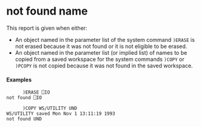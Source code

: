 




<h1 class="heading"><span class="name">not found name</span></h1>

This report is given when either:

- An object named in the parameter list of the system command `)ERASE` is not erased because it was not found or it is not eligible to be erased.
- An object named in the parameter list (or implied list) of names to be copied from a saved workspace for the system commands `)COPY` or `)PCOPY` is not copied because it was not found in the saved workspace.
#### Examples
```apl
      )ERASE ⎕IO
not found ⎕IO
 
      )COPY WS/UTILITY UND
WS/UTILITY saved Mon Nov 1 13:11:19 1993
not found UND
```



